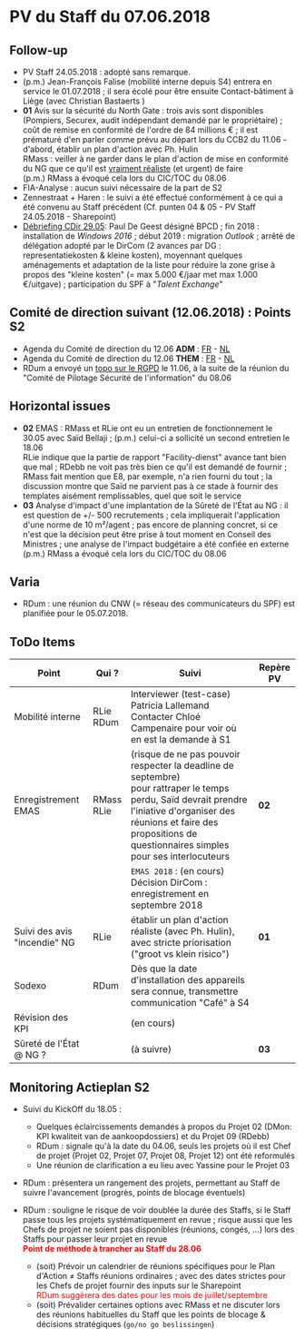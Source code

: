 <link rel="stylesheet" href="https://newdevprojects.github.io/S2/S2.css">

# PV du Staff du 07.06.2018

## Follow-up 

* PV Staff 24.05.2018 : adopté sans remarque.
* (p.m.) Jean-François Falise (mobilité interne depuis S4) entrera en service le 01.07.2018 ; il sera écolé pour être ensuite Contact-bâtiment à Liège (avec Christian Bastaerts )
* **01** Avis sur la sécurité du North Gate : trois avis sont disponibles (Pompiers, Securex, audit indépendant demandé par le propriétaire) ; coût de remise en conformité de l'ordre de 84 millions &euro; ; il est prématuré d'en parler comme prévu au départ lors du CCB2 du 11.06 - d'abord, établir un plan d'action avec Ph. Hulin<br> RMass : veiller à ne garder dans le plan d'action de mise en conformité du NG que ce qu'il est <u>vraiment réaliste</u> (et urgent) de faire<br>(p.m.) RMass a évoqué cela lors du CIC/TOC du 08.06 
* FIA-Analyse : aucun suivi nécessaire de la part de S2
* Zennestraat + Haren : le suivi a été effectué conformément à ce qui a été convenu au Staff précédent (Cf. punten 04 & 05 - PV Staff 24.05.2018 - Sharepoint)
* [Débriefing CDir 29.05](https://newdevprojects.github.io/S2/Staff/20180529_Adm_FR.pdf): Paul De Geest désigné BPCD ; fin 2018 : installation de *Windows 2016* ; début 2019 : migration *Outlook* ; arrêté de délégation adopté par le DirCom (2 avances par DG : representatiekosten & kleine kosten), moyennant quelques aménagements et adaptation de la liste pour réduire la zone grise à propos des "kleine kosten" (= max 5.000 &euro;/jaar met max 1.000 &euro;/uitgave) ; participation du SPF à "*Talent Exchange*"

## Comité de direction suivant (12.06.2018) : Points S2

* Agenda du Comité de direction du 12.06 <b>ADM</b> : [FR](https://newdevprojects.github.io/S2/Staff/20180612_Adm_FR.pdf) - [NL](https://newdevprojects.github.io/S2/Staff/20180612_Adm_NL.pdf)
* Agenda du Comité de direction du 12.06 <b>THEM</b> : [FR](https://newdevprojects.github.io/S2/Staff/20180612_Them_FR.pdf) - [NL](https://newdevprojects.github.io/S2/Staff/20180612_Them_NL.pdf)
* RDum a envoyé un [topo sur le RGPD](http://nimb.ws/ueyAB5) le 11.06, à la suite de la réunion du "Comité de Pilotage Sécurité de l'information" du 08.06

## Horizontal issues

* **02** EMAS : RMass et RLie ont eu un entretien de fonctionnement le 30.05 avec Saïd Bellaji ; (p.m.) celui-ci a sollicité un second entretien le 18.06<br>RLie indique que la partie de rapport "Facility-dienst" avance tant bien que mal ; RDebb ne voit pas très bien ce qu'il est demandé de fournir ; RMass fait mention que E8, par exemple, n'a rien fourni du tout ; la discussion montre que Saïd ne parvient pas à ce stade à fournir des templates aisément remplissables, quel que soit le service
* **03** Analyse d'impact d'une implantation de la Sûreté de l'&Eacute;tat au NG : il est question de +/- 500 recrutements ; cela impliquerait l'application d'une norme de 10 m&sup2;/agent ; pas encore de planning concret, si ce n'est que la décision peut être prise à tout moment en Conseil des Ministres ; une analyse de l'impact budgétaire a été confiée en externe<br>(p.m.) RMass a évoqué cela lors du CIC/TOC du 08.06

## Varia

* RDum : une réunion du CNW (= réseau des communicateurs du SPF) est planifiée pour le 05.07.2018.

## ToDo Items

| Point | Qui ? | Suivi | Repère PV |
| --- | --- | --- | --- |
| Mobilité interne  | RLie<br>RDum | Interviewer (test-case) Patricia Lallemand<br>Contacter Chloé Campenaire pour voir où en est la demande à S1 | &nbsp; |
| Enregistrement EMAS | RMass<br>RLie | (risque de ne pas pouvoir respecter la deadline de septembre)<br>pour rattraper le temps perdu, Saïd devrait prendre l'iniative d'organiser des réunions et faire des propositions de questionnaires simples pour ses interlocuteurs | **02** |
| &nbsp; | &nbsp; | `EMAS 2018` : (en cours) Décision DirCom : enregistrement en septembre 2018 | &nbsp; |
| Suivi des avis "incendie" NG | RLie | établir un plan d'action réaliste (avec Ph. Hulin), avec stricte priorisation ("groot vs klein risico") | **01** |
| Sodexo | RDum | Dès que la date d'installation des appareils sera connue, transmettre communication "Café" à S4 | &nbsp; |
| Révision des KPI | &nbsp; | (en cours) |
| Sûreté de l'&Eacute;tat @ NG ? | &nbsp; | (à suivre) | **03** |

## Monitoring Actieplan S2

* Suivi du KickOff du 18.05 :
    * Quelques éclaircissements demandés à propos du Projet 02 (DMon: KPI kwaliteit van de aankoopdossiers) et du Projet 09 (RDebb)
    * RDum : signale qu'à la date du 04.06, seuls les projets où il est Chef de projet (Projet 02, Projet 07, Projet 08, Projet 12) ont été reformulés 
    * Une réunion de clarification a eu lieu avec Yassine pour le Projet 03

* RDum : présentera un rangement des projets, permettant au Staff de suivre l'avancement (progrès, points de blocage éventuels)

* RDum : souligne le risque de voir doublée la durée des Staffs, si le Staff passe tous les projets systématiquement en revue ; risque aussi que les Chefs de projet ne soient pas disponibles (réunions, congés, ...) lors des Staffs pour passer leur projet en revue<br><font color="red"><b>Point de méthode à trancher au Staff du 28.06</b></font>

    * (soit) Prévoir un calendrier de réunions spécifiques pour le Plan d'Action &ne; Staffs réunions ordinaires ; avec des dates strictes pour les Chefs de projet fournir des inputs sur le Sharepoint<br><font color="red">RDum suggèrera des dates pour les mois de juillet/septembre</font>
    * (soit) Prévalider certaines options avec RMass et ne discuter lors des réunions habituelles du Staff que les points de blocage & décisions stratégiques (`go/no go beslissingen`)



